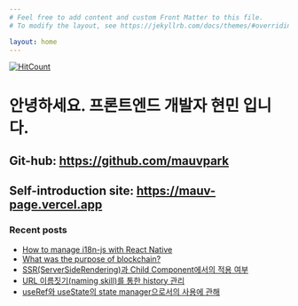 ```yaml
---
# Feel free to add content and custom Front Matter to this file.
# To modify the layout, see https://jekyllrb.com/docs/themes/#overriding-theme-defaults

layout: home
---
```

[![HitCount](https://hits.dwyl.com/mauvpark/mauvparkgithubio.svg?style=flat&show=unique)](http://hits.dwyl.com/mauvpark/mauvparkgithubio)
# 안녕하세요. 프론트엔드 개발자 현민 입니다.

## Git-hub: <https://github.com/mauvpark>

## Self-introduction site: <https://mauv-page.vercel.app>

### Recent posts

- [How to manage i18n-js with React Native](docs/Localization/2022-07-25-i18nJs-with-reactNative.md)
- [What was the purpose of blockchain?](docs/Blockchain/2022-06-21-what-was-the-purpose-of-blockchain.md)
- [SSR(ServerSideRendering)과 Child Component에서의 적용 여부](docs/React/2022-05-11-about-ssr-and-child-ssr.md)
- [URL 이름짓기(naming skill)를 통한 history 관리](docs/Javascript/2022-05-04-history-management-with-url-naming-skill.md)
- [useRef와 useState의 state manager으로서의 사용에 관해](docs/React/2022-05-03-useref-and-usestate-use-cases-as-a-state-manager.md)

<script src="https://utteranc.es/client.js"
        repo="mauvpark/mauvpark.github.io" 
        issue-term="pathname"
        theme="github-light"
        label="comment"
        crossorigin="anonymous"
        async>
</script>
